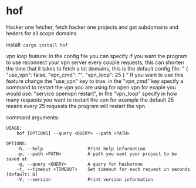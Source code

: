 # hof
Hacker one fetcher, fetch hacker one projects and get subdomains and heders for all scope domains.

install: `cargo install hof`

vpn loop feature:
    In the config file you can specify if
    you want the program to use reconnect your vpn server
    every couple requests, this can shorten the time that it takes
    to fetch a lot domains, this is the default config file:
        "
        {
          "use_vpn": false,
          "vpn_cmd": "",
          "vpn_loop": 25
        }
        "
    If you want to use this feature change the "use_vpn" key
    to true. in the "vpn_cmd" key specify a command to restart the vpn
    you are using for open vpn for exaple you would use: "service openvpn restart",
    in the "vpn_loop" specify in how many requests you want to restart the vpn
    for example the default 25 means every 25 requests the program will restart the vpn.

command arguments:

    USAGE:
        hof [OPTIONS] --query <QUERY> --path <PATH>

    OPTIONS:
        -h, --help                 Print help information
        -p, --path <PATH>          A path you want your project to be saved at
        -q, --query <QUERY>        A query for hackerone
        -t, --timeout <TIMEOUT>    Set timeout for each request in seconds [default: 8]
        -V, --version              Print version information
